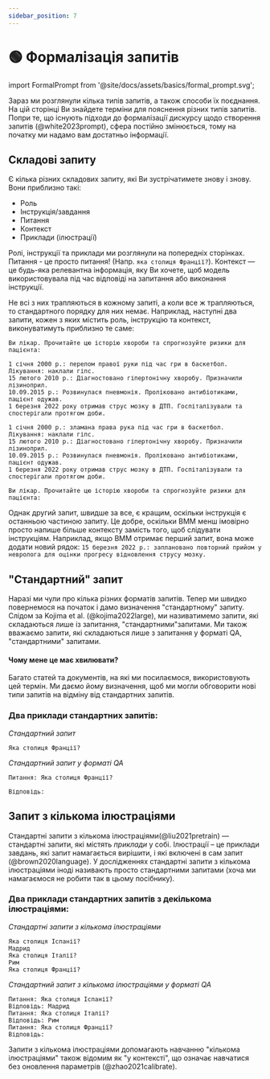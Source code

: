 ```yaml
---
sidebar_position: 7
---
```


# 🟢 Формалізація запитів

import FormalPrompt from '@site/docs/assets/basics/formal_prompt.svg';

<div style={{textAlign: 'center'}}>
  <FormalPrompt style={{width:"100%",height:"300px",verticalAlign:"top"}}/>
</div>

Зараз ми розглянули кілька типів запитів, а також способи їх поєднання. На цій сторінці Ви знайдете терміни для пояснення різних типів запитів. Попри те, що існують підходи до формалізації дискурсу щодо створення запитів (@white2023prompt), сфера постійно змінюється, тому на початку ми надамо вам достатньо інформації.

## Складові запиту

Є кілька різних складових запиту, які Ви зустрічатимете знову і знову. Вони приблизно такі:

- Роль
- Інструкція/завдання
- Питання
- Контекст
- Приклади (ілюстрації)

Ролі, інструкції та приклади ми розглянули на попередніх сторінках. Питання - це просто питання! (Напр. `яка столиця Франції?`). Контекст — це будь-яка релевантна інформація, яку Ви хочете, щоб модель використовувала під час відповіді на запитання або виконання інструкції.

Не всі з них трапляються в кожному запиті, а коли все ж трапляються, то стандартного порядку для них немає. Наприклад, наступні два запити, кожен з яких містить роль, інструкцію та контекст, виконуватимуть приблизно те саме:

```text
Ви лікар. Прочитайте цю історію хвороби та спрогнозуйте ризики для пацієнта:

1 січня 2000 р.: перелом правої руки під час гри в баскетбол. Лікування: наклали гіпс.
15 лютого 2010 р.: Діагностовано гіпертонічну хворобу. Призначили лізиноприл.
10.09.2015 р.: Розвинулася пневмонія. Проліковано антибіотиками, пацієнт одужав.
1 березня 2022 року отримав струс мозку в ДТП. Госпіталізували та спостерігали протягом доби.
```

```text
1 січня 2000 р.: зламана права рука під час гри в баскетбол. Лікування: наклали гіпс.
15 лютого 2010 р.: Діагностовано гіпертонічну хворобу. Призначили лізиноприл.
10.09.2015 р.: Розвинулася пневмонія. Проліковано антибіотиками, пацієнт одужав.
1 березня 2022 року отримав струс мозку в ДТП. Госпіталізували та спостерігали протягом доби.

Ви лікар. Прочитайте цю історію хвороби та спрогнозуйте ризики для пацієнта:
```

Однак другий запит, швидше за все, є кращим, оскільки інструкція є останньою частиною запиту. Це добре, оскільки ВММ менш імовірно просто напише більше контексту замість того, щоб слідувати інструкціям. Наприклад, якщо ВММ отримає перший запит, вона може додати новий рядок: `15 березня 2022 р.: заплановано повторний прийом у невролога для оцінки прогресу відновлення струсу мозку.`


## "Стандартний" запит

Наразі ми чули про кілька різних форматів запитів. Тепер ми швидко повернемося на початок і дамо визначення "стандартному" запиту. Слідом за Kojima et al. (@kojima2022large), ми називатимемо запити, які складаються лише із запитання, "стандартними"запитами. Ми також вважаємо запити, які складаються лише з запитання у форматі QA, "стандартними" запитами.

#### Чому мене це має хвилювати?

Багато статей та документів, на які ми посилаємося, використовують цей термін. Ми даємо йому визначення, щоб ми могли обговорити нові типи запитів на відміну від стандартних запитів.

### Два приклади стандартних запитів:


_Стандартний запит_
```
Яка столиця Франції?
```

_Стандартний запит у форматі QA_
```
Питання: Яка столиця Франції?

Відповідь:
```

## Запит з кількома ілюстраціями

Стандартні запити з кількома ілюстраціями(@liu2021pretrain) — стандартні запити, які містять _приклади_ у собі. Ілюстрації – це приклади завдань, які запит намагається вирішити, і які включені в сам запит (@brown2020language). У дослідженнях стандартні запити з кількома ілюстраціями іноді називають просто стандартними запитами (хоча ми намагаємося не робити так в цьому посібнику).

### Два приклади стандартних запитів з декількома ілюстраціями:

_Стандартні запити з кількома ілюстраціями_

```
Яка столиця Іспанії?
Мадрид
Яка столиця Італії?
Рим
Яка столиця Франції?
```

_Стандартний запит з кількома ілюстраціями у форматі QA_
```
Питання: Яка столиця Іспанії?
Відповідь: Мадрид
Питання: Яка столиця Італії?
Відповідь: Рим
Питання: Яка столиця Франції?
Відповідь:
```

Запити з кількома ілюстраціями допомагають навчанню "кількома ілюстраціями" також відомим як "у контексті", що означає навчатися без оновлення параметрів (@zhao2021calibrate).
